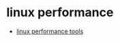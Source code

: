 # linux performance

- [linux performance tools](./http://www.brendangregg.com/Perf/linux_perf_tools_full.png)
